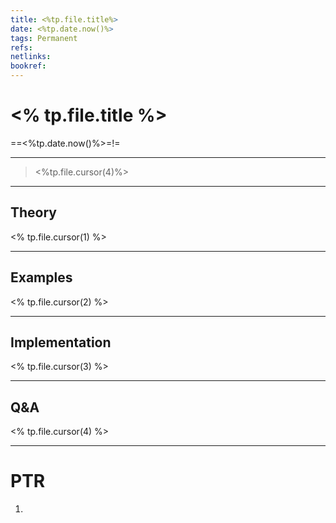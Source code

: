 ```yaml
---
title: <%tp.file.title%>
date: <%tp.date.now()%>
tags: Permanent
refs: 
netlinks:
bookref: 
---
```

# <% tp.file.title %>
==<%tp.date.now()%>=!=

---
> <%tp.file.cursor(4)%>

---
## Theory
<% tp.file.cursor(1) %>



---
## Examples
<% tp.file.cursor(2) %>


---
## Implementation
<% tp.file.cursor(3) %>



---
## Q&A
<% tp.file.cursor(4) %>



---
# PTR

1. 